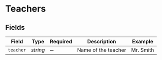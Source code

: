 # Teachers


## Fields

| Field               | Type                | Required            | Description         | Example             |
| ------------------- | ------------------- | ------------------- | ------------------- | ------------------- |
| `teacher`           | *string*            | :heavy_minus_sign:  | Name of the teacher | Mr. Smith           |